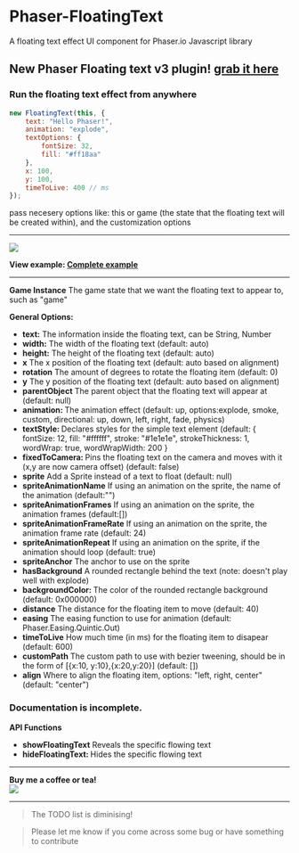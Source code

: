 
# Phaser-FloatingText
A floating text effect UI component for Phaser.io Javascript library

## New Phaser Floating text v3 plugin! [grab it here](https://github.com/netgfx/FloatingNumbersPlugin)

<h3>Run the floating text effect from anywhere</h3>

```javascript
new FloatingText(this, {
    text: "Hello Phaser!",
    animation: "explode",
    textOptions: {
        fontSize: 32,
        fill: "#ff18aa"
    },
    x: 100,
    y: 100,
    timeToLive: 400 // ms
});
```
pass necesery options like: this or game (the state that the floating text will be created within), and the customization options

<hr>

<img src="https://netgfx.com/trunk/randomPICS/ezgif.com-3ca0540923_zpsjqrkmldq.gif"/>

<strong>View example: <a href="http://www.netgfx.com/trunk/games/tools/phaser-floatingtext">Complete example</a></strong>

  <hr>

<strong>Game Instance</strong>
The game state that we want the floating text to appear to, such as "game"

<strong>General Options:</strong>

<ul>
    <li><strong>text:</strong> The information inside the floating text, can be String, Number</li>
    <li><strong>width:</strong> The width of the floating text (default: auto)</li>
  <li><strong>height:</strong> The height of the floating text (default: auto)</li>
  <li><strong>x</strong> The x position of the floating text (default: auto based on alignment)</li>
  <li><strong>rotation</strong> The amount of degrees to rotate the floating item (default: 0)</li>
    <li><strong>y</strong> The y position of the floating text (default: auto based on alignment)</li>
    <li><strong>parentObject</strong> The parent object that the floating text will appear at (default: null)</li>
    <li><strong>animation: </strong> The animation effect (default: up, options:explode, smoke, custom, directional: up, down, left, right, fade, physics)</li>
    <li><strong>textStyle: </strong> Declares styles for the simple text element (default: {
            fontSize: 12,
            fill: "#ffffff",
            stroke: "#1e1e1e",
            strokeThickness: 1,
            wordWrap: true,
            wordWrapWidth: 200
        }</li>
    <li><strong>fixedToCamera: </strong> Pins the floating text on the camera and moves with it (x,y are now camera offset) (default: false)</li>
    <li><strong>sprite</strong> Add a Sprite instead of a text to float (default: null)</li>
    <li><strong>spriteAnimationName</strong> If using an animation on the sprite, the name of the animation (default:"")</li>
    <li><strong>spriteAnimationFrames</strong> If using an animation on the sprite, the animation frames (default:[])</li>
    <li><strong>spriteAnimationFrameRate</strong> If using an animation on the sprite, the animation frame rate (default: 24)</li>
    <li><strong>spriteAnimationRepeat</strong> If using an animation on the sprite, if the animation should loop (default: true)</li>
    <li><strong>spriteAnchor</strong> The anchor to use on the sprite</li>
    <li><strong>hasBackground</strong> A rounded rectangle behind the text (note: doesn't play well with explode)</li>
    <li><strong>backgroundColor: </strong> The color of the rounded rectangle background (default: 0x000000)</li>
    <li><strong>distance</strong> The distance for the floating item to move (default: 40)</li>
    <li><strong>easing</strong> The easing function to use for animation (default: Phaser.Easing.Quintic.Out)</li>
    <li><strong>timeToLive</strong> How much time (in ms) for the floating item to disapear (default: 600)</li>
    <li><strong>customPath</strong> The custom path to use with bezier tweening, should be in the form of [{x:10, y:10},{x:20,y:20}] (default: [])</li>
    <li><strong>align</strong> Where to align the floating item, options: "left, right, center" (default: "center")</li>
</ul>

### Documentation is incomplete.

<strong>API Functions</strong>

<ul>
    <li><strong>showFloatingText</strong> Reveals the specific flowing text</li>
    <li><strong>hideFloatingText: </strong> Hides the specific flowing text</li>
</ul>

<i>
</i>

<hr>

<strong>Buy me a coffee or tea!</strong> <br>
<a href="https://www.paypal.com/cgi-bin/webscr?cmd=_donations&business=JCFPKZJ7Y23JJ&lc=GR&item_name=NetGfx%2ecom&currency_code=EUR&bn=PP%2dDonationsBF%3abtn_donate_SM%2egif%3aNonHosted"><img src="https://www.paypalobjects.com/webstatic/en_US/btn/btn_donate_92x26.png"/></a>


<hr>

>The TODO list is diminising!

>Please let me know if you come across some bug or have something to contribute
